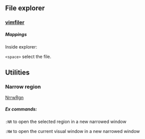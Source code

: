 ## File explorer

### [vimfiler](https://github.com/Shougo/vimfiler.vim)

##### Mappings

Inside explorer:

`<space>` select the file.

## Utilities

### Narrow region

[NrrwRgn](https://github.com/chrisbra/NrrwRgn)

##### Ex commands:

`:NR` to open the selected region in a new narrowed window

`:NW` to open the current visual window in a new narrowed window
